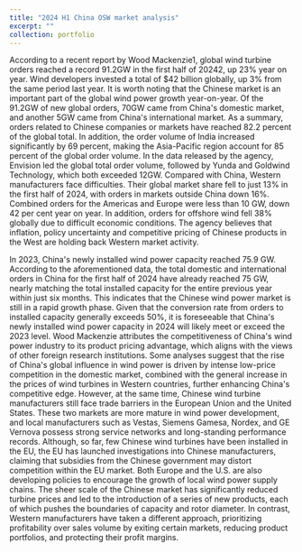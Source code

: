 ```yaml
---
title: "2024 H1 China OSW market analysis"
excerpt: ""
collection: portfolio
---
```


According to a recent report by Wood Mackenzie1, global wind turbine orders reached a record 91.2GW in the first half of 20242, up 23% year on year. Wind developers invested a total of $42 billion globally, up 3% from the same period last year. It is worth noting that the Chinese market is an important part of the global wind power growth year-on-year. Of the 91.2GW of new global orders, 70GW came from China's domestic market, and another 5GW came from China's international market. As a summary, orders related to Chinese companies or markets have reached 82.2 percent of the global total. In addition, the order volume of India increased significantly by 69 percent, making the Asia-Pacific region account for 85 percent of the global order volume. In the data released by the agency, Envision led the global total order volume, followed by Yunda and Goldwind Technology, which both exceeded 12GW. Compared with China, Western manufacturers face difficulties. Their global market share fell to just 13% in the first half of 2024, with orders in markets outside China down 16%. Combined orders for the Americas and Europe were less than 10 GW, down 42 per cent year on year. In addition, orders for offshore wind fell 38% globally due to difficult economic conditions. The agency believes that inflation, policy uncertainty and competitive pricing of Chinese products in the West are holding back Western market activity.

In 2023, China's newly installed wind power capacity reached 75.9 GW. According to the aforementioned data, the total domestic and international orders in China for the first half of 2024 have already reached 75 GW, nearly matching the total installed capacity for the entire previous year within just six months. This indicates that the Chinese wind power market is still in a rapid growth phase. Given that the conversion rate from orders to installed capacity generally exceeds 50%, it is foreseeable that China's newly installed wind power capacity in 2024 will likely meet or exceed the 2023 level.
Wood Mackenzie attributes the competitiveness of China's wind power industry to its product pricing advantage, which aligns with the views of other foreign research institutions. Some analyses suggest that the rise of China's global influence in wind power is driven by intense low-price competition in the domestic market, combined with the general increase in the prices of wind turbines in Western countries, further enhancing China's competitive edge. However, at the same time, Chinese wind turbine manufacturers still face trade barriers in the European Union and the United States. These two markets are more mature in wind power development, and local manufacturers such as Vestas, Siemens Gamesa, Nordex, and GE Vernova possess strong service networks and long-standing performance records.
Although, so far, few Chinese wind turbines have been installed in the EU, the EU has launched investigations into Chinese manufacturers, claiming that subsidies from the Chinese government may distort competition within the EU market. Both Europe and the U.S. are also developing policies to encourage the growth of local wind power supply chains. The sheer scale of the Chinese market has significantly reduced turbine prices and led to the introduction of a series of new products, each of which pushes the boundaries of capacity and rotor diameter. In contrast, Western manufacturers have taken a different approach, prioritizing profitability over sales volume by exiting certain markets, reducing product portfolios, and protecting their profit margins.

